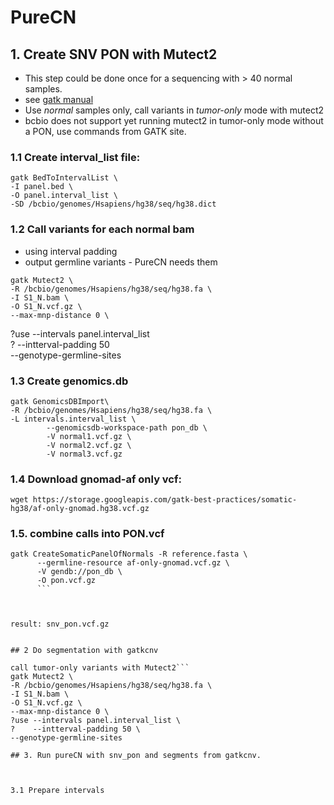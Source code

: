 # PureCN

## 1. Create SNV PON with Mutect2

- This step could be done once for a sequencing with > 40 normal samples.
- see [gatk manual](https://gatk.broadinstitute.org/hc/en-us/articles/360035531132--How-to-Call-somatic-mutations-using-GATK4-Mutect2)
- Use *normal* samples only, call variants in *tumor-only* mode with mutect2
- bcbio does not support yet running mutect2 in tumor-only mode without a PON, use commands from GATK site.

### 1.1 Create interval_list file:
```
gatk BedToIntervalList \
-I panel.bed \
-O panel.interval_list \
-SD /bcbio/genomes/Hsapiens/hg38/seq/hg38.dict
```

### 1.2 Call variants for each normal bam
- using interval padding
- output germline variants - PureCN needs them
```
gatk Mutect2 \
-R /bcbio/genomes/Hsapiens/hg38/seq/hg38.fa \
-I S1_N.bam \
-O S1_N.vcf.gz \
--max-mnp-distance 0 \
```

?use --intervals panel.interval_list \
?    --intterval-padding 50 \
--genotype-germline-sites

### 1.3 Create genomics.db
```
gatk GenomicsDBImport\
-R /bcbio/genomes/Hsapiens/hg38/seq/hg38.fa \
-L intervals.interval_list \
        --genomicsdb-workspace-path pon_db \
        -V normal1.vcf.gz \
        -V normal2.vcf.gz \
        -V normal3.vcf.gz
```

### 1.4 Download gnomad-af only vcf:
```
wget https://storage.googleapis.com/gatk-best-practices/somatic-hg38/af-only-gnomad.hg38.vcf.gz
```

### 1.5. combine calls into PON.vcf
```
gatk CreateSomaticPanelOfNormals -R reference.fasta \
      --germline-resource af-only-gnomad.vcf.gz \
      -V gendb://pon_db \
      -O pon.vcf.gz
      ```



result: snv_pon.vcf.gz


## 2 Do segmentation with gatkcnv

call tumor-only variants with Mutect2```
gatk Mutect2 \
-R /bcbio/genomes/Hsapiens/hg38/seq/hg38.fa \
-I S1_N.bam \
-O S1_N.vcf.gz \
--max-mnp-distance 0 \
?use --intervals panel.interval_list \
?    --intterval-padding 50 \
--genotype-germline-sites

## 3. Run pureCN with snv_pon and segments from gatkcnv.



3.1 Prepare intervals
